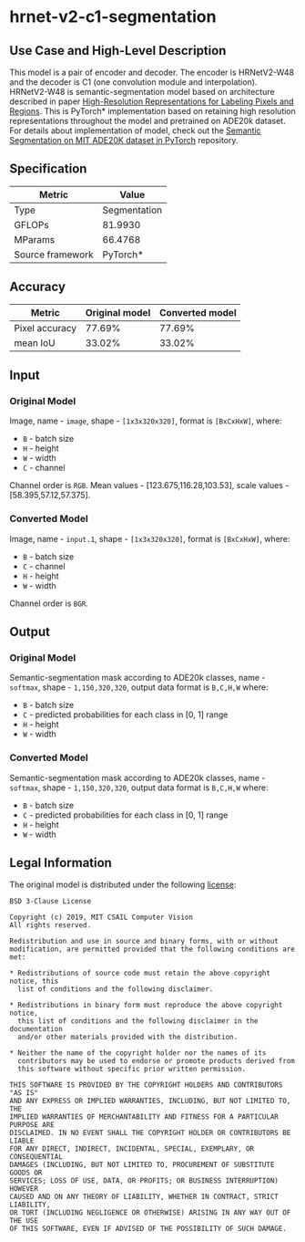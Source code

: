 # hrnet-v2-c1-segmentation

## Use Case and High-Level Description
This model is a pair of encoder and decoder. The encoder is HRNetV2-W48 and the decoder is C1 (one convolution module and interpolation).
HRNetV2-W48 is semantic-segmentation model based on architecture described in paper
[High-Resolution Representations for Labeling Pixels and Regions](https://arxiv.org/abs/1904.04514).
This is PyTorch\* implementation based on retaining high resolution representations throughout the model
and pretrained on ADE20k dataset.
For details about implementation of model, check out the [Semantic Segmentation on MIT ADE20K dataset in PyTorch](https://github.com/CSAILVision/semantic-segmentation-pytorch) repository.

## Specification

| Metric            | Value         |
|-------------------|---------------|
| Type              | Segmentation  |
| GFLOPs            | 81.9930       |
| MParams           | 66.4768       |
| Source framework  | PyTorch\*  |

## Accuracy

| Metric | Original model | Converted model |
| ------ | -------------- | --------------- |
| Pixel accuracy  | 77.69%          | 77.69%           |
| mean IoU        | 33.02%          | 33.02%           |

## Input

### Original Model

Image, name - `image`,  shape - `[1x3x320x320]`, format is `[BxCxHxW]`, where:

- `B` - batch size
- `H` - height
- `W` - width
- `C` - channel

Channel order is `RGB`. Mean values - [123.675,116.28,103.53], scale values - [58.395,57.12,57.375].

### Converted Model

Image, name - `input.1`,  shape - `[1x3x320x320]`, format is `[BxCxHxW]`, where:

- `B` - batch size
- `C` - channel
- `H` - height
- `W` - width

Channel order is `BGR`.

## Output

### Original Model

Semantic-segmentation mask according to ADE20k classes, name - `softmax`,  shape - `1,150,320,320`, output data format is `B,C,H,W` where:

- `B` - batch size
- `C` - predicted probabilities for each class in [0, 1] range
- `H` - height
- `W` - width

### Converted Model

Semantic-segmentation mask according to ADE20k classes, name - `softmax`,  shape - `1,150,320,320`, output data format is `B,C,H,W` where:

- `B` - batch size
- `C` - predicted probabilities for each class in [0, 1] range
- `H` - height
- `W` - width

## Legal Information

The original model is distributed under the following
[license](https://raw.githubusercontent.com/CSAILVision/semantic-segmentation-pytorch/master/LICENSE):

```
BSD 3-Clause License

Copyright (c) 2019, MIT CSAIL Computer Vision
All rights reserved.

Redistribution and use in source and binary forms, with or without
modification, are permitted provided that the following conditions are met:

* Redistributions of source code must retain the above copyright notice, this
  list of conditions and the following disclaimer.

* Redistributions in binary form must reproduce the above copyright notice,
  this list of conditions and the following disclaimer in the documentation
  and/or other materials provided with the distribution.

* Neither the name of the copyright holder nor the names of its
  contributors may be used to endorse or promote products derived from
  this software without specific prior written permission.

THIS SOFTWARE IS PROVIDED BY THE COPYRIGHT HOLDERS AND CONTRIBUTORS "AS IS"
AND ANY EXPRESS OR IMPLIED WARRANTIES, INCLUDING, BUT NOT LIMITED TO, THE
IMPLIED WARRANTIES OF MERCHANTABILITY AND FITNESS FOR A PARTICULAR PURPOSE ARE
DISCLAIMED. IN NO EVENT SHALL THE COPYRIGHT HOLDER OR CONTRIBUTORS BE LIABLE
FOR ANY DIRECT, INDIRECT, INCIDENTAL, SPECIAL, EXEMPLARY, OR CONSEQUENTIAL
DAMAGES (INCLUDING, BUT NOT LIMITED TO, PROCUREMENT OF SUBSTITUTE GOODS OR
SERVICES; LOSS OF USE, DATA, OR PROFITS; OR BUSINESS INTERRUPTION) HOWEVER
CAUSED AND ON ANY THEORY OF LIABILITY, WHETHER IN CONTRACT, STRICT LIABILITY,
OR TORT (INCLUDING NEGLIGENCE OR OTHERWISE) ARISING IN ANY WAY OUT OF THE USE
OF THIS SOFTWARE, EVEN IF ADVISED OF THE POSSIBILITY OF SUCH DAMAGE.
```
